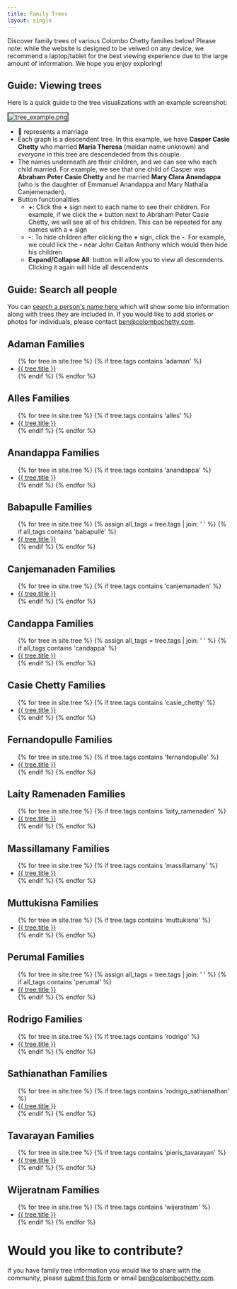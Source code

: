 ```yaml
---
title: Family Trees
layout: single
---
```


<link rel="stylesheet" href="{{ site.baseurl }}/assets/css/links.css" type="text/css">

Discover family trees of various  Colombo Chetty families below! Please note: while the website is designed to be veiwed on any device, we recommend a laptop/tablet for the best viewing experience due to the large amount of information. We hope you enjoy exploring! 

<h2> Guide: Viewing trees </h2>

Here is a quick guide to the tree visualizations with an example screenshot: 

<img src="{{ '/assets/images/tree_example.png' | prepend:site.baseurl  }}" alt="tree_example.png" style="border: 2px solid #555">

- &#128141; represents a marriage  
- Each graph is a descendent tree. In this example, we have **Casper Casie Chetty** who married **Maria Theresa** (maidan name unknown) and *everyone* in this tree are descendeded from this couple. 
- The names underneath are their children, and we can see who each child married. For example, we see that one child of Casper was **Abraham Peter Casie Chetty** and he married **Mary Clara Anandappa** (who is the daughter of Emmanuel Anandappa and Mary Nathalia Canjemenaden). 
- Button functionalities
	- **+**: Click the **+** sign next to each name to see their children. For example, if we click the **+** button next to Abraham Peter Casie Chetty, we will see all of his children. This can be repeated for any names with a **+** sign 
	- **-**: To hide children after clicking the **+** sign, click the **-**. For example, we could lick the **-** near John Caitan Anthony which would then hide his children 
	- **Expand/Collapse All**: button will allow you to view all descendents. Clicking it again will hide all descendents

<h2> Guide: Search all people </h2>
You can <a href="{{ site.baseurl }}/people" class="link"> search a person's name here </a>
  which will show some bio information along with trees they are included in. If you would like to add stories or photos for individuals, please contact <a href = "mailto: ben@colombochetty.com"  class="link">ben@colombochetty.com</a>. 

<h2> Adaman Families </h2>
<ul>
{% for tree in site.tree %}
  {% if tree.tags contains 'adaman' %}
  	<li> <a href="{{ tree.url | prepend:site.baseurl }}" class="link">{{ tree.title }}</a></li>
  {% endif %}
{% endfor %}
</ul>

<h2> Alles Families </h2>
<ul>
{% for tree in site.tree %}
  {% if tree.tags contains 'alles' %}
  	<li> <a href="{{ tree.url | prepend:site.baseurl }}" Class="link">{{ tree.title }}</a></li>
  {% endif %}
{% endfor %}
</ul>

<h2> Anandappa Families </h2>
<ul>
{% for tree in site.tree %}
  {% if tree.tags contains 'anandappa' %}
  	<li> <a href="{{ tree.url | prepend:site.baseurl }}" class="link">{{ tree.title }}</a></li>
  {% endif %}
{% endfor %}
</ul>

<h2> Babapulle Families </h2>
<ul>
{% for tree in site.tree %}
  {% assign all_tags = tree.tags | join: ' ' %}
  {% if all_tags contains 'babapulle' %}
  	<li> <a href="{{ tree.url | prepend:site.baseurl }}" class="link">{{ tree.title }}</a></li>
  {% endif %}
{% endfor %}
</ul>

<h2> Canjemanaden Families </h2>
<ul>
{% for tree in site.tree %}
  {% if tree.tags contains 'canjemanaden' %}
  	<li> <a href="{{ tree.url | prepend:site.baseurl }}" class="link">{{ tree.title }}</a></li>
  {% endif %}
{% endfor %}
</ul>

<h2> Candappa Families </h2>
<ul>
{% for tree in site.tree %}
  {% assign all_tags = tree.tags | join: ' ' %}
  {% if all_tags contains 'candappa' %}
  	<li> <a href="{{ tree.url | prepend:site.baseurl }}" class="link">{{ tree.title }}</a></li>
  {% endif %}
{% endfor %}
</ul>

<h2> Casie Chetty Families </h2>
<ul>
{% for tree in site.tree %}
  {% if tree.tags contains 'casie_chetty' %}
  	<li> <a href="{{ tree.url | prepend:site.baseurl }}" class="link">{{ tree.title }}</a></li>
  {% endif %}
{% endfor %}
</ul>

<h2> Fernandopulle Families </h2>
<ul>
{% for tree in site.tree %}
  {% if tree.tags contains 'fernandopulle' %}
  	<li> <a href="{{ tree.url | prepend:site.baseurl }}" class="link">{{ tree.title }}</a></li>
  {% endif %}
{% endfor %}
</ul>

<h2> Laity Ramenaden Families </h2>
<ul>
{% for tree in site.tree %}
  {% if tree.tags contains 'laity_ramenaden' %}
  	<li> <a href="{{ tree.url | prepend:site.baseurl }}" class="link">{{ tree.title }}</a></li>
  {% endif %}
{% endfor %}
</ul>


<h2> Massillamany Families </h2>
<ul>
{% for tree in site.tree %}
  {% if tree.tags contains 'massillamany' %}
  	<li> <a href="{{ tree.url | prepend:site.baseurl }}" class="link">{{ tree.title }}</a></li>
  {% endif %}
{% endfor %}
</ul>


<h2> Muttukisna Families </h2>
<ul>
{% for tree in site.tree %}
  {% if tree.tags contains 'muttukisna' %}
  	<li> <a href="{{ tree.url | prepend:site.baseurl }}" class="link">{{ tree.title }}</a></li>
  {% endif %}
{% endfor %}
</ul>


<h2> Perumal Families </h2>
<ul>
{% for tree in site.tree %}
  {% assign all_tags = tree.tags | join: ' ' %}
  {% if all_tags contains 'perumal' %}
  	<li> <a href="{{ tree.url | prepend:site.baseurl }}" class="link">{{ tree.title }}</a></li>
  {% endif %}
{% endfor %}
</ul>

<h2> Rodrigo Families </h2>
<ul>
{% for tree in site.tree %}
  {% if tree.tags contains 'rodrigo' %}
  	<li> <a href="{{ tree.url | prepend:site.baseurl }}" class="link">{{ tree.title }}</a></li>
  {% endif %}
{% endfor %}
</ul>

<h2> Sathianathan Families </h2>
<ul>
{% for tree in site.tree %}
  {% if tree.tags contains 'rodrigo_sathianathan' %}
  	<li> <a href="{{ tree.url | prepend:site.baseurl }}" class="link">{{ tree.title }}</a></li>
  {% endif %}
{% endfor %}
</ul>


<h2> Tavarayan Families </h2>
<ul>
{% for tree in site.tree %}
  {% if tree.tags contains 'pieris_tavarayan' %}
  	<li> <a href="{{ tree.url | prepend:site.baseurl }}" class="link">{{ tree.title }}</a></li>
  {% endif %}
{% endfor %}
</ul>

<h2> Wijeratnam Families </h2>
<ul>
{% for tree in site.tree %}
  {% if tree.tags contains 'wijeratnam' %}
  	<li> <a href="{{ tree.url | prepend:site.baseurl }}" class="link">{{ tree.title }}</a></li>
  {% endif %}
{% endfor %}
</ul>

<h1> Would you like to contribute? </h1>
If you have family tree information you would like to share with the community, please <a href="{{ site.baseurl }}/contribute" class="link">submit this form</a>  or email <a href = "mailto: ben@colombochetty.com"  class="link">ben@colombochetty.com</a>. 
